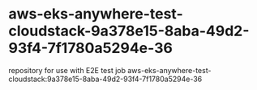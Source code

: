 # aws-eks-anywhere-test-cloudstack-9a378e15-8aba-49d2-93f4-7f1780a5294e-36
repository for use with E2E test job aws-eks-anywhere-test-cloudstack:9a378e15-8aba-49d2-93f4-7f1780a5294e-36
